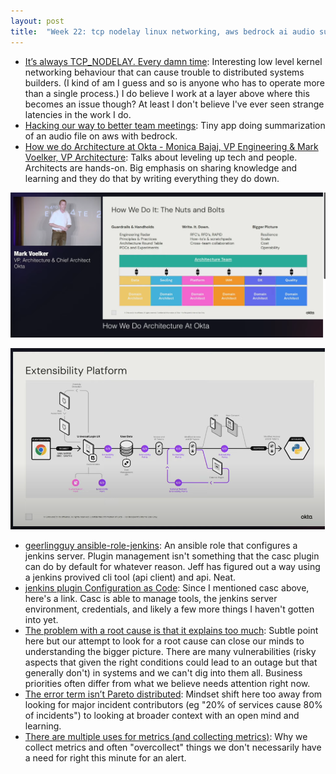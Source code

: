```yaml
---
layout: post
title:  "Week 22: tcp nodelay linux networking, aws bedrock ai audio summary, okta architecture documentation, jenkins casc ansible, production richardcook incidentresponse, metrics dashboards monitoring"
---
```


* [It’s always TCP_NODELAY. Every damn time](https://brooker.co.za/blog/2024/05/09/nagle.html): Interesting low level kernel networking behaviour that can cause trouble to distributed systems builders. (I kind of am I guess and so is anyone who has to operate more than a single process.) I do believe I work at a layer above where this becomes an issue though? At least I don't believe I've ever seen strange latencies in the work I do.
* [Hacking our way to better team meetings](https://www.allthingsdistributed.com/2024/05/hacking-our-way-to-better-team-meetings.html): Tiny app doing summarization of an audio file on aws with bedrock.
* [How we do Architecture at Okta - Monica Bajaj, VP Engineering & Mark Voelker, VP Architecture](https://www.youtube.com/watch?v=asoVNjGoFOM): Talks about leveling up tech and people. Architects are hands-on. Big emphasis on sharing knowledge and learning and they do that by writing everything they do down.

![Okta architecture team structure, responsibilities](/assets/2024/okta_architecture_1.png)

![Okta architecture diagram request lifecycle with extensibility framework](/assets/2024/okta_architecture_2.png)

* [geerlingguy ansible-role-jenkins](https://github.com/geerlingguy/ansible-role-jenkins/tree/master): An ansible role that configures a jenkins server. Plugin management isn't something that the casc plugin can do by default for whatever reason. Jeff has figured out a way using a jenkins provived cli tool (api client) and api. Neat.
* [jenkins plugin Configuration as Code](https://plugins.jenkins.io/configuration-as-code/): Since I mentioned casc above, here's a link. Casc is able to manage tools, the jenkins server environment, credentials, and likely a few more things I haven't gotten into yet.
* [The problem with a root cause is that it explains too much](https://surfingcomplexity.blog/2024/05/26/the-problem-with-a-root-cause-is-that-it-explains-too-much/): Subtle point here but our attempt to look for a root cause can close our minds to understanding the bigger picture. There are many vulnerabilities (risky aspects that given the right conditions could lead to an outage but that generally don't) in systems and we can't dig into them all. Business priorities often differ from what we believe needs attention right now.
* [The error term isn’t Pareto distributed](https://surfingcomplexity.blog/2024/05/25/the-error-term-isnt-pareto-distributed/): Mindset shift here too away from looking for major incident contributors (eg "20% of services cause 80% of incidents") to looking at broader context with an open mind and learning.
* [There are multiple uses for metrics (and collecting metrics)](https://utcc.utoronto.ca/~cks/space/blog/sysadmin/MetricsHaveManyUses): Why we collect metrics and often "overcollect" things we don't necessarily have a need for right this minute for an alert.
